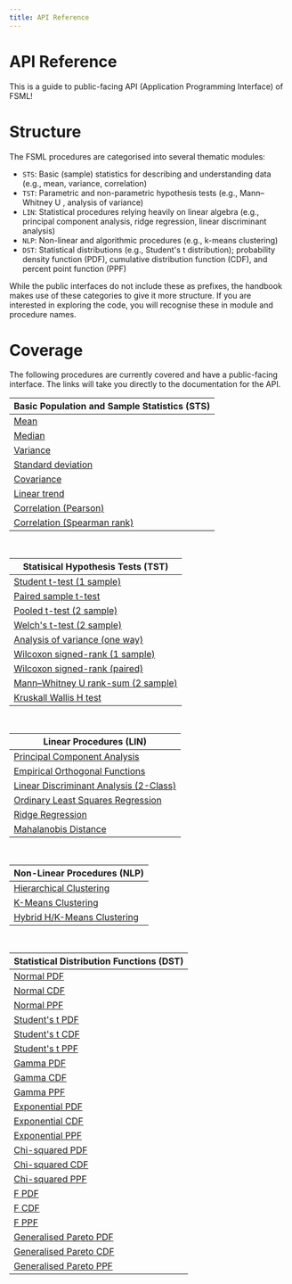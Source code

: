 ```yaml
---
title: API Reference
---
```


# API Reference

This is a guide to public-facing API (Application Programming Interface) of FSML!

# Structure

The FSML procedures are categorised into several thematic modules:

- `STS`: Basic (sample) statistics for describing and understanding data (e.g., mean, variance, correlation)
- `TST`: Parametric and non-parametric hypothesis tests (e.g., Mann–Whitney U , analysis of variance)
- `LIN`: Statistical procedures relying heavily on linear algebra (e.g., principal component analysis, ridge regression, linear discriminant analysis)
- `NLP`: Non-linear and algorithmic procedures (e.g., k-means clustering)
- `DST`: Statistical distributions (e.g., Student's t distribution); probability density function (PDF), cumulative distribution function (CDF), and percent point function (PPF)

While the public interfaces do not include these as prefixes, the handbook makes use of these
categories to give it more structure. If you are interested in exploring the code, you will
recognise these in module and procedure names.

# Coverage

The following procedures are currently covered and have a public-facing interface. The links will take you directly to the documentation for the API.

| Basic Population and Sample Statistics (STS)       |
| -------------------------------------------------- |
| [Mean](./sts.html#fsml_mean)                       |
| [Median](./sts.html#fsml_median)                   |
| [Variance](./sts.html#fsml_var)                    |
| [Standard deviation](./sts.html#fsml_std)          |
| [Covariance](./sts.html#fsml_cov)                  |
| [Linear trend](./sts.html#fsml_trend)              |
| [Correlation (Pearson)](./sts.html#fsml_pcc)       |
| [Correlation (Spearman rank)](./sts.html#fsml_scc) |

<br>

| Statisical Hypothesis Tests (TST)                                     |
| --------------------------------------------------------------------- |
| [Student t-test (1 sample)](./tst.html#fsml_ttest_1sample)            |
| [Paired sample t-test](./tst.html#fsml_ttest_paired)                  |
| [Pooled t-test (2 sample)](./tst.html#fsml_ttest_2sample)             |
| [Welch's t-test (2 sample)](./tst.html#fsml_ttest_2sample)            |
| [Analysis of variance (one way)](./tst.html#fsml_anova_1way)          |
| [Wilcoxon signed-rank (1 sample)](./tst.html#fsml_signedrank_1sample) |
| [Wilcoxon signed-rank (paired)](./tst.html#fsml_signedrank_paired)    |
| [Mann–Whitney U rank-sum (2 sample)](./tst.html#fsml_ranksum)         |
| [Kruskall Wallis H test](./tst.html#fsml_kruskalwallis)               |

<br>

| Linear Procedures (LIN)                                             |
| ------------------------------------------------------------------- |
| [Principal Component Analysis](./lin.html#fsml_pca)                 |
| [Empirical Orthogonal Functions](./lin.html#fsml_eof)               |
| [Linear Discriminant Analysis (2-Class)](./lin.html#fsml_lda_2class)|
| [Ordinary Least Squares Regression](./lin.html#fsml_ols)            |
| [Ridge Regression](./lin.html#fsml_ridge)                           |
| [Mahalanobis Distance](./lin.html#fsml_mahalanobis)                 |

<br>

| Non-Linear Procedures (NLP)                           |
| ----------------------------------------------------- |
| [Hierarchical Clustering](./nlp.html#fsml_hclust)     |
| [K-Means Clustering](./nlp.html#fsml_kmeans)          |
| [Hybrid H/K-Means Clustering](./nlp.html#fsml_hkmeans)|

<br>

| Statistical Distribution Functions (DST)          |
| ------------------------------------------------- |
| [Normal PDF](./dst.html#fsml_norm_pdf)            |
| [Normal CDF](./dst.html#fsml_norm_cdf)            |
| [Normal PPF](./dst.html#fsml_norm_ppf)            |
| [Student's t PDF](./dst.html#fsml_t_pdf)          |
| [Student's t CDF](./dst.html#fsml_t_cdf)          |
| [Student's t PPF](./dst.html#fsml_t_ppf)          |
| [Gamma PDF](./dst.html#fsml_gamma_pdf)            |
| [Gamma CDF](./dst.html#fsml_gamma_cdf)            |
| [Gamma PPF](./dst.html#fsml_gamma_ppf)            |
| [Exponential PDF](./dst.html#fsml_exp_pdf)        |
| [Exponential CDF](./dst.html#fsml_exp_cdf)        |
| [Exponential PPF](./dst.html#fsml_exp_ppf)        |
| [Chi-squared PDF](./dst.html#fsml_chi2_pdf)       |
| [Chi-squared CDF](./dst.html#fsml_chi2_cdf)       |
| [Chi-squared PPF](./dst.html#fsml_chi2_ppf)       |
| [F PDF](./dst.html#fsml_f_pdf)                    |
| [F CDF](./dst.html#fsml_f_cdf)                    |
| [F PPF](./dst.html#fsml_f_ppf)                    |
| [Generalised Pareto PDF](./dst.html#fsml_gpd_pdf) |
| [Generalised Pareto CDF](./dst.html#fsml_gpd_cdf) |
| [Generalised Pareto PPF](./dst.html#fsml_gpd_ppf) |
